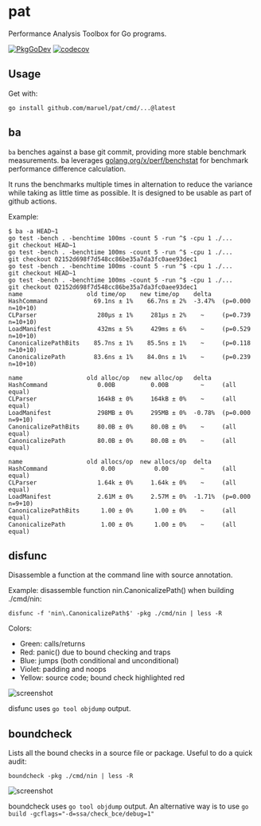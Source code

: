 # pat

Performance Analysis Toolbox for Go programs.

[![PkgGoDev](https://pkg.go.dev/badge/github.com/maruel/pat)](https://pkg.go.dev/github.com/maruel/pat)
[![codecov](https://codecov.io/gh/maruel/pat/branch/main/graph/badge.svg?token=UNE311HJM8)](https://codecov.io/gh/maruel/pat)

## Usage

Get with:

```
go install github.com/maruel/pat/cmd/...@latest
```

## ba

`ba` benches against a base git commit, providing more stable benchmark
measurements. ba leverages
[golang.org/x/perf/benchstat](https://golang.org/x/perf/benchstat) for benchmark
performance difference calculation.

It runs the benchmarks multiple times in alternation to reduce the variance
while taking as little time as possible. It is designed to be usable as part of
github actions.

Example:

```
$ ba -a HEAD~1
go test -bench . -benchtime 100ms -count 5 -run ^$ -cpu 1 ./...
git checkout HEAD~1
go test -bench . -benchtime 100ms -count 5 -run ^$ -cpu 1 ./...
git checkout 02152d698f7d548cc86be35a7da3fc0aee93dec1
go test -bench . -benchtime 100ms -count 5 -run ^$ -cpu 1 ./...
git checkout HEAD~1
go test -bench . -benchtime 100ms -count 5 -run ^$ -cpu 1 ./...
git checkout 02152d698f7d548cc86be35a7da3fc0aee93dec1
name                  old time/op    new time/op    delta
HashCommand             69.1ns ± 1%    66.7ns ± 2%  -3.47%  (p=0.000 n=10+10)
CLParser                 280µs ± 1%     281µs ± 2%    ~     (p=0.739 n=10+10)
LoadManifest             432ms ± 5%     429ms ± 6%    ~     (p=0.529 n=10+10)
CanonicalizePathBits    85.7ns ± 1%    85.5ns ± 1%    ~     (p=0.118 n=10+10)
CanonicalizePath        83.6ns ± 1%    84.0ns ± 1%    ~     (p=0.239 n=10+10)

name                  old alloc/op   new alloc/op   delta
HashCommand              0.00B          0.00B         ~     (all equal)
CLParser                 164kB ± 0%     164kB ± 0%    ~     (all equal)
LoadManifest             298MB ± 0%     295MB ± 0%  -0.78%  (p=0.000 n=9+10)
CanonicalizePathBits     80.0B ± 0%     80.0B ± 0%    ~     (all equal)
CanonicalizePath         80.0B ± 0%     80.0B ± 0%    ~     (all equal)

name                  old allocs/op  new allocs/op  delta
HashCommand               0.00           0.00         ~     (all equal)
CLParser                 1.64k ± 0%     1.64k ± 0%    ~     (all equal)
LoadManifest             2.61M ± 0%     2.57M ± 0%  -1.71%  (p=0.000 n=9+10)
CanonicalizePathBits      1.00 ± 0%      1.00 ± 0%    ~     (all equal)
CanonicalizePath          1.00 ± 0%      1.00 ± 0%    ~     (all equal)
```

## disfunc

Disassemble a function at the command line with source annotation.

Example: disassemble function nin.CanonicalizePath() when building ./cmd/nin:

```
disfunc -f 'nin\.CanonicalizePath$' -pkg ./cmd/nin | less -R
```

Colors:

- Green:  calls/returns
- Red:    panic() due to bound checking and traps
- Blue:   jumps (both conditional and unconditional)
- Violet: padding and noops
- Yellow: source code; bound check highlighted red

![screenshot](https://github.com/maruel/pat/wiki/disfunc.png)

disfunc uses `go tool objdump` output.

## boundcheck

Lists all the bound checks in a source file or package. Useful to do a quick
audit:

```
boundcheck -pkg ./cmd/nin | less -R
```

![screenshot](https://github.com/maruel/pat/wiki/boundcheck.png)

boundcheck uses `go tool objdump` output. An alternative way is to use `go build
-gcflags="-d=ssa/check_bce/debug=1"`
